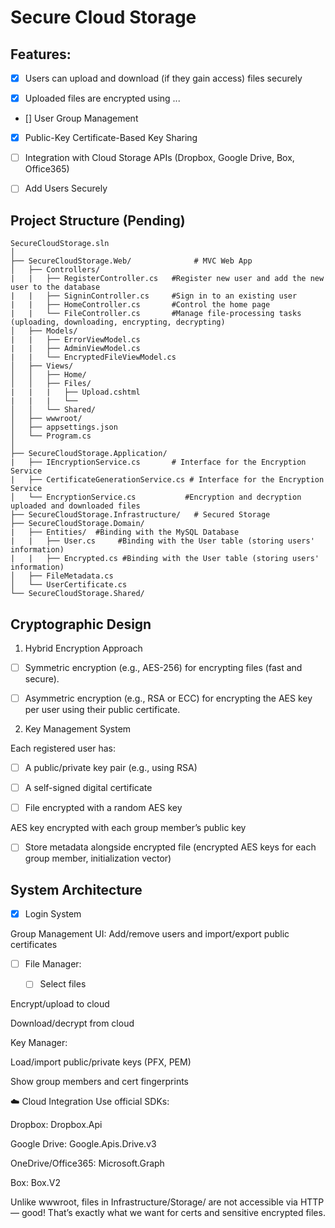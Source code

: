 # Secure Cloud Storage 

## Features:

- [X] Users can upload and download (if they gain access) files securely

- [X] Uploaded files are encrypted using ...

- [] User Group Management

- [X] Public-Key Certificate-Based Key Sharing

- [ ] Integration with Cloud Storage APIs (Dropbox, Google Drive, Box, Office365)

- [ ] Add Users Securely


## Project Structure (Pending)

```
SecureCloudStorage.sln
│
├── SecureCloudStorage.Web/              # MVC Web App
│   ├── Controllers/
|   |   ├── RegisterController.cs   #Register new user and add the new user to the database
|   |   ├── SigninController.cs     #Sign in to an existing user
|   |   ├── HomeController.cs       #Control the home page
|   |   └── FileController.cs       #Manage file-processing tasks (uploading, downloading, encrypting, decrypting)
│   ├── Models/
|   |   ├── ErrorViewModel.cs
|   |   ├── AdminViewModel.cs
|   |   └── EncryptedFileViewModel.cs
│   ├── Views/
│   │   ├── Home/
│   │   ├── Files/
|   |   |   ├── Upload.cshtml
|   |   |   └── 
│   │   └── Shared/
│   ├── wwwroot/                        
│   ├── appsettings.json
│   └── Program.cs
│
├── SecureCloudStorage.Application/     
|   ├── IEncryptionService.cs       # Interface for the Encryption Service
|   ├── CertificateGenerationService.cs # Interface for the Encryption Service
│   └── EncryptionService.cs           #Encryption and decryption uploaded and downloaded files
├── SecureCloudStorage.Infrastructure/   # Secured Storage
├── SecureCloudStorage.Domain/           
|   ├── Entities/  #Binding with the MySQL Database
|   |   ├── User.cs     #Binding with the User table (storing users' information)
|   |   ├── Encrypted.cs #Binding with the User table (storing users' information)
│   ├── FileMetadata.cs
│   └── UserCertificate.cs
└── SecureCloudStorage.Shared/           

```

## Cryptographic Design

1. Hybrid Encryption Approach

- [ ] Symmetric encryption (e.g., AES-256) for encrypting files (fast and secure).

- [ ] Asymmetric encryption (e.g., RSA or ECC) for encrypting the AES key per user using their public certificate.

2. Key Management System

Each registered user has:

- [ ] A public/private key pair (e.g., using RSA)

- [ ] A self-signed digital certificate

- [ ] File encrypted with a random AES key 

AES key encrypted with each group member’s public key

- [ ] Store metadata alongside encrypted file (encrypted AES keys for each group member, initialization vector)

## System Architecture


- [X] Login System 

Group Management UI: Add/remove users and import/export public certificates

- [ ] File Manager:

    - [ ] Select files

Encrypt/upload to cloud

Download/decrypt from cloud

Key Manager:

Load/import public/private keys (PFX, PEM)

Show group members and cert fingerprints

☁️ Cloud Integration
Use official SDKs:

Dropbox: Dropbox.Api

Google Drive: Google.Apis.Drive.v3

OneDrive/Office365: Microsoft.Graph

Box: Box.V2


Unlike wwwroot, files in Infrastructure/Storage/ are not accessible via HTTP — good! That’s exactly what we want for certs and sensitive encrypted files.





